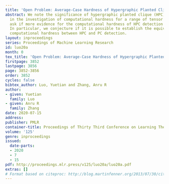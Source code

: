 ```yaml
---
title: 'Open Problem: Average-Case Hardness of Hypergraphic Planted Clique Detection'
abstract: We note the significance of hypergraphic planted clique (HPC) detection
  in the investigation of computational hardness for a range of tensor problems. We
  ask if more evidence for the computational hardness of HPC detection can be developed.
  In particular, we conjecture if it is possible to establish the equivalence of the
  computational hardness between HPC and PC detection.
layout: inproceedings
series: Proceedings of Machine Learning Research
id: luo20a
month: 0
tex_title: 'Open Problem: Average-Case Hardness of Hypergraphic Planted Clique Detection'
firstpage: 3852
lastpage: 3856
page: 3852-3856
order: 3852
cycles: false
bibtex_author: Luo, Yuetian and Zhang, Anru R
author:
- given: Yuetian
  family: Luo
- given: Anru R
  family: Zhang
date: 2020-07-15
address: 
publisher: PMLR
container-title: Proceedings of Thirty Third Conference on Learning Theory
volume: '125'
genre: inproceedings
issued:
  date-parts:
  - 2020
  - 7
  - 15
pdf: http://proceedings.mlr.press/v125/luo20a/luo20a.pdf
extras: []
# Format based on citeproc: http://blog.martinfenner.org/2013/07/30/citeproc-yaml-for-bibliographies/
---
```

